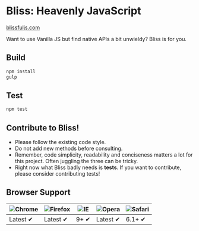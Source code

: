 # Bliss: Heavenly JavaScript

[blissfuljs.com](http://blissfuljs.com)

Want to use Vanilla JS but find native APIs a bit unwieldy? Bliss is for you.

## Build

```bash
npm install
gulp
```

## Test
```bash
npm test
```

## Contribute to Bliss!

- Please follow the existing code style.
- Do not add new methods before consulting.
- Remember, code simplicity, readability and conciseness matters a lot for this project. Often juggling the three can be tricky.
- Right now what Bliss badly needs is **tests**. If you want to contribute, please consider contributing tests!


## Browser Support

![Chrome](https://raw.github.com/alrra/browser-logos/master/chrome/chrome_48x48.png) | ![Firefox](https://raw.github.com/alrra/browser-logos/master/firefox/firefox_48x48.png) | ![IE](https://raw.github.com/alrra/browser-logos/master/internet-explorer/internet-explorer_48x48.png) | ![Opera](https://raw.github.com/alrra/browser-logos/master/opera/opera_48x48.png) | ![Safari](https://raw.github.com/alrra/browser-logos/master/safari/safari_48x48.png)
--- | --- | --- | --- | --- |
Latest ✔ | Latest ✔ | 9+ ✔ | Latest ✔ | 6.1+ ✔ |
